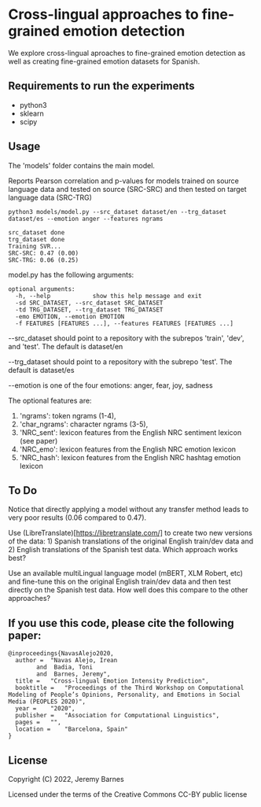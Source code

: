 Cross-lingual approaches to fine-grained emotion detection
==============

We explore cross-lingual aproaches to fine-grained emotion detection
as well as creating fine-grained emotion datasets for Spanish.


Requirements to run the experiments
--------
- python3
- sklearn
- scipy


Usage
--------

The 'models' folder contains the main model.

Reports Pearson correlation and p-values for models trained on source language data and tested on source (SRC-SRC) and then tested on target language data (SRC-TRG)

```
python3 models/model.py --src_dataset dataset/en --trg_dataset dataset/es --emotion anger --features ngrams

src_dataset done
trg_dataset done
Training SVR...
SRC-SRC: 0.47 (0.00)
SRC-TRG: 0.06 (0.25)
```

model.py has the following arguments:

```
optional arguments:
  -h, --help            show this help message and exit
  -sd SRC_DATASET, --src_dataset SRC_DATASET
  -td TRG_DATASET, --trg_dataset TRG_DATASET
  -emo EMOTION, --emotion EMOTION
  -f FEATURES [FEATURES ...], --features FEATURES [FEATURES ...]
```

--src_dataset should point to a repository with the subrepos 'train', 'dev', and 'test'. The default is dataset/en

--trg_dataset should point to a repository with the subrepo 'test'. The default is dataset/es

--emotion is one of the four emotions: anger, fear, joy, sadness

  The optional features are:
  1. 'ngrams': token ngrams (1-4),
  2. 'char_ngrams': character ngrams (3-5),
  3. 'NRC_sent': lexicon features from the English NRC sentiment lexicon (see paper)
  4. 'NRC_emo': lexicon features from the English NRC emotion lexicon
  5. 'NRC_hash': lexicon features from the English NRC hashtag emotion lexicon


To Do
---------

Notice that directly applying a model without any transfer method leads to very poor results (0.06 compared to 0.47).

Use (LibreTranslate)[https://libretranslate.com/] to create two new versions of the data: 1) Spanish translations of the original English train/dev data and 2) English translations of the Spanish test data. Which approach works best?

Use an available multiLingual language model (mBERT, XLM Robert, etc) and fine-tune this on the original English train/dev data and then test directly on the Spanish test data. How well does this compare to the other approaches?


If you use this code, please cite the following paper:
-------
```
@inproceedings{NavasAlejo2020,
  author =  "Navas Alejo, Irean
        and  Badia, Toni
        and  Barnes, Jeremy",
  title =   "Cross-lingual Emotion Intensity Prediction",
  booktitle =   "Proceedings of the Third Workshop on Computational Modeling of People’s Opinions, Personality, and Emotions in Social Media (PEOPLES 2020)",
  year =    "2020",
  publisher =   "Association for Computational Linguistics",
  pages =   "",
  location =    "Barcelona, Spain"
}
```


License
-------

Copyright (C) 2022, Jeremy Barnes

Licensed under the terms of the Creative Commons CC-BY public license
